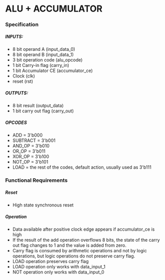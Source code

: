 # ALU + ACCUMULATOR
### Specification
##### INPUTS:
- 8 bit operand A (input_data_0)
- 8 bit operand B (input_data_1)
- 3 bit operation code (alu_opcode)
- 1 bit Carry-in flag (carry_in)
- 1 bit Accumulator CE (accumulator_ce)
- Clock (clk)
- reset (rst)
##### OUTPUTS:
- 8 bit result (output_data)
- 1 bit carry out flag (carry_out)
##### OPCODES
- ADD = 3'b000
- SUBTRACT = 3'b001
- AND_OP = 3'b010
- OR_OP = 3'b011
- XOR_OP = 3'b100
- NOT_OP = 3'b101
- LOAD = the rest of the codes, default action, usually used as 3'b111
### Functional Requirements
##### Reset
- High state synchronous reset
##### Operation
- Data available after positive clock edge appears if accumulator_ce is high
- If the result of the add operation overflows 8 bits, the state of the carry out flag changes to 1 and the value is added from zero.
- Carry flag is consumed by arithmetic operations and not by logic operations, but logic operations do not preserve carry flag.
- LOAD operation preserves carry flag
- LOAD operation only works with data_input_1
- NOT operation only works with data_input_0
